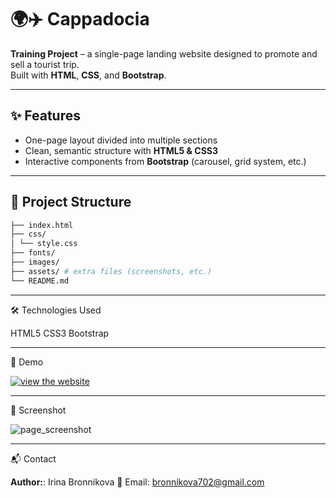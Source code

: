 # 🌍✈️ Cappadocia

**Training Project** – a single-page landing website designed to promote and sell a tourist trip.  
Built with **HTML**, **CSS**, and **Bootstrap**.

---

## ✨ Features
- One-page layout divided into multiple sections  
- Clean, semantic structure with **HTML5 & CSS3**  
- Interactive components from **Bootstrap** (carousel, grid system, etc.)

---

## 📂 Project Structure
```bash
├── index.html
├── css/
│ └── style.css
├── fonts/
├── images/
├── assets/ # extra files (screenshots, etc.)
└── README.md
```
---

🛠️ Technologies Used

HTML5
CSS3
Bootstrap

---

🚀 Demo

[![view the website](https://img.shields.io/badge/View%20Demo-Open%20in%20Browser-blue?style=for-the-badge)](https://irenefox2025.github.io/Cappadocia/)

---

📸 Screenshot

![page_screenshot](./assets/Cappadocia.png)

---
📬 Contact

**Author:**: Irina Bronnikova
📧 Email: bronnikova702@gmail.com

